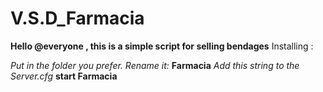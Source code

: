 # V.S.D_Farmacia

**Hello @everyone , this is a simple script for selling bendages**
Installing :

*Put in the folder you prefer.*
*Rename it:* **Farmacia**
*Add this string to the Server.cfg* **start Farmacia**
